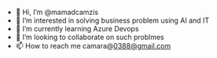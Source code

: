 - 👋 Hi, I’m @mamadcamzis
- 👀 I’m interested in solving business problem using AI and IT
- 🌱 I’m currently learning Azure Devops
- 💞️ I’m looking to collaborate on  such  problmes
- 📫 How to reach me camara@0388@gmail.com

<!---
mamadcamzis/mamadcamzis is a ✨ special ✨ repository because its `README.md` (this file) appears on your GitHub profile.
You can click the Preview link to take a look at your changes.
--->
